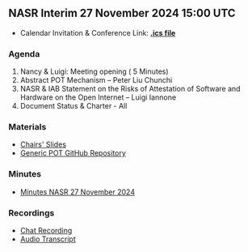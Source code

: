 ## NASR Interim 27 November 2024 15:00 UTC

- Calendar Invitation & Conference Link: **[.ics file](./Material/NASR-27112024.ics)**

### Agenda

1. Nancy & Luigi: Meeting opening ( 5 Minutes)
2. Abstract POT Mechanism – Peter Liu Chunchi
3. NASR & IAB Statement on the Risks of Attestation of Software and Hardware on the Open Internet – Luigi Iannone
4. Document Status & Charter - All

### Materials

- [Chairs' Slides](./Material/NASR-Side-Meeting-27-11-2024.pdf)
- [Generic POT GitHub Repository](https://github.com/liuchunchi/Generic-POT)

### Minutes

- [Minutes NASR 27 November 2024](./Material/NASR-Minutes-27112024.md)

### Recordings
- [Chat Recording](./Material/GMT20241127-145156_RecordingnewChat.txt)
- [Audio Transcript](./Material/GMT20241127-145156_Recording.transcript.vtt) 



